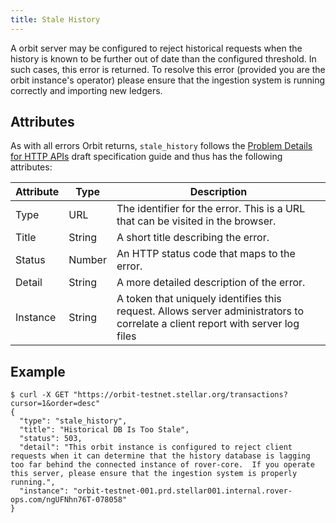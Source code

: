 ```yaml
---
title: Stale History
---
```


A orbit server may be configured to reject historical requests when the history is known to be further out of date than the configured threshold.  In such cases, this error is returned.  To resolve this error (provided you are the orbit instance's operator) please ensure that the ingestion system is running correctly and importing new ledgers.

## Attributes

As with all errors Orbit returns, `stale_history` follows the [Problem Details for HTTP APIs](https://tools.ietf.org/html/draft-ietf-appsawg-http-problem-00) draft specification guide and thus has the following attributes:

| Attribute | Type   | Description                                                                                                                     |
| --------- | ----   | ------------------------------------------------------------------------------------------------------------------------------- |
| Type      | URL    | The identifier for the error.  This is a URL that can be visited in the browser.                                                |
| Title     | String | A short title describing the error.                                                                                             |
| Status    | Number | An HTTP status code that maps to the error.                                                                                     |
| Detail    | String | A more detailed description of the error.                                                                                       |
| Instance  | String | A token that uniquely identifies this request. Allows server administrators to correlate a client report with server log files  |

## Example

```shell
$ curl -X GET "https://orbit-testnet.stellar.org/transactions?cursor=1&order=desc"
{
  "type": "stale_history",
  "title": "Historical DB Is Too Stale",
  "status": 503,
  "detail": "This orbit instance is configured to reject client requests when it can determine that the history database is lagging too far behind the connected instance of rover-core.  If you operate this server, please ensure that the ingestion system is properly running.",
  "instance": "orbit-testnet-001.prd.stellar001.internal.rover-ops.com/ngUFNhn76T-078058"
}
```
